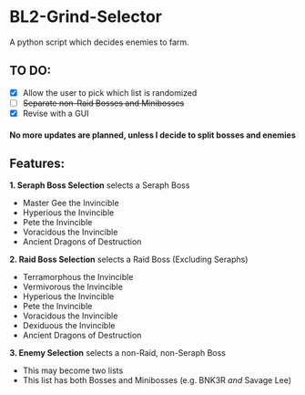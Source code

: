 # BL2-Grind-Selector
A python script which decides enemies to farm.

## TO DO:
- [X] Allow the user to pick which list is randomized
- [ ] ~~Separate non-Raid Bosses and Minibosses~~
- [X] Revise with a GUI

#### No more updates are planned, unless I decide to split bosses and enemies

## Features:
**1. Seraph Boss Selection** selects a Seraph Boss
- Master Gee the Invincible
- Hyperious the Invincible
- Pete the Invincible
- Voracidous the Invincible
- Ancient Dragons of Destruction

**2. Raid Boss Selection** selects a Raid Boss (Excluding Seraphs)
- Terramorphous the Invincible
- Vermivorous the Invincible
- Hyperious the Invincible
- Pete the Invincible
- Voracidous the Invincible
- Dexiduous the Invincible
- Ancient Dragons of Destruction

**3. Enemy Selection** selects a non-Raid, non-Seraph Boss
- This may become two lists
- This list has both Bosses and Minibosses (e.g. BNK3R *and* Savage Lee)

